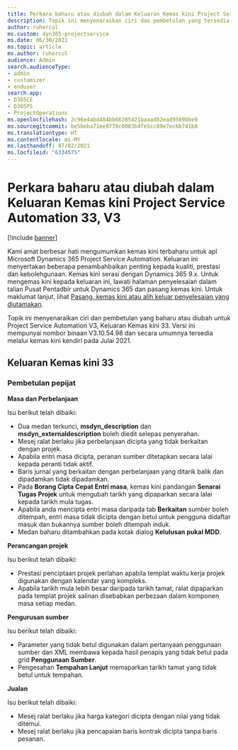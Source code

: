 ```yaml
---
title: Perkara baharu atau diubah dalam Keluaran Kemas kini Project Service Automation 33, V3
description: Topik ini menyenaraikan ciri dan pembetulan yang tersedia dalam Keluaran Kemas kini Project Service Automation 33, V3.
author: ruhercul
ms.custom: dyn365-projectservice
ms.date: 06/30/2021
ms.topic: article
ms.author: ruhercul
audience: Admin
search.audienceType:
- admin
- customizer
- enduser
search.app:
- D365CE
- D365PS
- ProjectOperations
ms.openlocfilehash: 2c96e4abd484bb66285421baaad82ead9589bbe9
ms.sourcegitcommit: be5beba71ee9770c0083b4fe5cc89e7ec6b741b8
ms.translationtype: HT
ms.contentlocale: ms-MY
ms.lasthandoff: 07/02/2021
ms.locfileid: "6334575"
---
```

# <a name="whats-new-or-changed-in-project-service-automation-update-release-33-v3"></a>Perkara baharu atau diubah dalam Keluaran Kemas kini Project Service Automation 33, V3

[!include [banner](../includes/psa-now-project-operations.md)]

Kami amat berbesar hati mengumumkan kemas kini terbaharu untuk apl Microsoft Dynamics 365 Project Service Automation. Keluaran ini menyertakan beberapa penambahbaikan penting kepada kualiti, prestasi dan kebolehgunaan. Kemas kini serasi dengan Dynamics 365 9.x. Untuk mengemas kini kepada keluaran ini, lawati halaman penyelesaian dalam talian Pusat Pentadbir untuk Dynamics 365 dan pasang kemas kini. Untuk maklumat lanjut, lihat [Pasang, kemas kini atau alih keluar penyelesaian yang diutamakan](/power-platform/admin/install-remove-preferred-solution).

Topik ini menyenaraikan ciri dan pembetulan yang baharu atau diubah untuk Project Service Automation V3, Keluaran Kemas kini 33. Versi ini mempunyai nombor binaan V3.10.54.98 dan secara umumnya tersedia melalui kemas kini kendiri pada Julai 2021.

## <a name="update-release-33"></a>Keluaran Kemas kini 33

### <a name="bug-fixes"></a>Pembetulan pepijat

**Masa dan Perbelanjaan**

Isu berikut telah dibaiki:

- Dua medan terkunci, **msdyn_description** dan **msdyn_externaldescription** boleh diedit selepas penyerahan.
- Mesej ralat berlaku jika perbelanjaan dicipta yang tidak berkaitan dengan projek.
- Apabila entri masa dicipta, peranan sumber ditetapkan secara lalai kepada peranti tidak aktif.
- Baris jurnal yang berkaitan dengan perbelanjaan yang ditarik balik dan dipadamkan tidak dipadamkan.
- Pada **Borang Cipta Cepat Entri masa**, kemas kini pandangan **Senarai Tugas Projek** untuk mengubah tarikh yang dipaparkan secara lalai kepada tarikh mula tugas.
- Apabila anda mencipta entri masa daripada tab **Berkaitan** sumber boleh ditempah, entri masa tidak dicipta dengan betul untuk pengguna didaftar masuk dan bukannya sumber boleh ditempah induk.
- Medan baharu ditambahkan pada kotak dialog **Kelulusan pukal MDD**.

**Perancangan projek**

Isu berikut telah dibaiki:
- Prestasi penciptaan projek perlahan apabila templat waktu kerja projek digunakan dengan kalendar yang kompleks.
- Apabila tarikh mula lebih besar daripada tarikh tamat, ralat dipaparkan pada templat projek salinan disebabkan perbezaan dalam komponen masa setiap medan.

**Pengurusan sumber**

Isu berikut telah dibaiki:
- Parameter yang tidak betul digunakan dalam pertanyaan penggunaan  sumber dan XML membawa kepada hasil penapis yang tidak betul pada grid **Penggunaan Sumber**.
- Pengesahan **Tempahan Lanjut** memaparkan tarikh tamat yang tidak betul untuk tempahan.

**Jualan**

Isu berikut telah dibaiki:
- Mesej ralat berlaku jika harga kategori dicipta dengan nilai yang tidak ditemui.
- Mesej ralat berlaku jika pencapaian baris kontrak dicipta tanpa baris pesanan.
